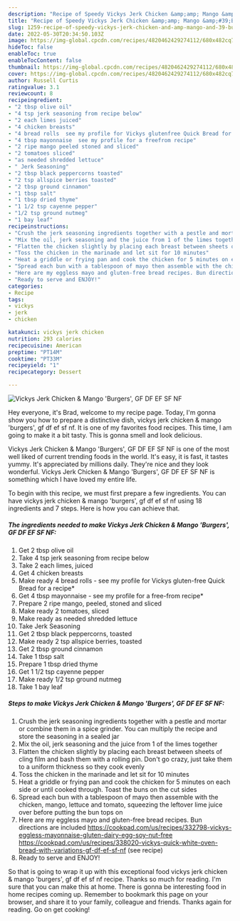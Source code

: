 ```yaml
---
description: "Recipe of Speedy Vickys Jerk Chicken &amp;amp; Mango &amp;#39;Burgers&amp;#39;, GF DF EF SF NF"
title: "Recipe of Speedy Vickys Jerk Chicken &amp;amp; Mango &amp;#39;Burgers&amp;#39;, GF DF EF SF NF"
slug: 1259-recipe-of-speedy-vickys-jerk-chicken-and-amp-mango-and-39-burgers-and-39-gf-df-ef-sf-nf
date: 2022-05-30T20:34:50.103Z
image: https://img-global.cpcdn.com/recipes/4820462429274112/680x482cq70/vickys-jerk-chicken-mango-burgers-gf-df-ef-sf-nf-recipe-main-photo.jpg
hideToc: false
enableToc: true
enableTocContent: false
thumbnail: https://img-global.cpcdn.com/recipes/4820462429274112/680x482cq70/vickys-jerk-chicken-mango-burgers-gf-df-ef-sf-nf-recipe-main-photo.jpg
cover: https://img-global.cpcdn.com/recipes/4820462429274112/680x482cq70/vickys-jerk-chicken-mango-burgers-gf-df-ef-sf-nf-recipe-main-photo.jpg
author: Russell Curtis
ratingvalue: 3.1
reviewcount: 8
recipeingredient:
- "2 tbsp olive oil"
- "4 tsp jerk seasoning from recipe below"
- "2 each limes juiced"
- "4 chicken breasts"
- "4 bread rolls  see my profile for Vickys glutenfree Quick Bread for a recipe"
- "4 tbsp mayonnaise  see my profile for a freefrom recipe"
- "2 ripe mango peeled stoned and sliced"
- "2 tomatoes sliced"
- "as needed shredded lettuce"
- " Jerk Seasoning"
- "2 tbsp black peppercorns toasted"
- "2 tsp allspice berries toasted"
- "2 tbsp ground cinnamon"
- "1 tbsp salt"
- "1 tbsp dried thyme"
- "1 1/2 tsp cayenne pepper"
- "1/2 tsp ground nutmeg"
- "1 bay leaf"
recipeinstructions:
- "Crush the jerk seasoning ingredients together with a pestle and mortar or combine them in a spice grinder. You can multiply the recipe and store the seasoning in a sealed jar"
- "Mix the oil, jerk seasoning and the juice from 1 of the limes together"
- "Flatten the chicken slightly by placing each breast between sheets of cling film and bash them with a rolling pin. Don&#39;t go crazy, just take them to a uniform thickness so they cook evenly"
- "Toss the chicken in the marinade and let sit for 10 minutes"
- "Heat a griddle or frying pan and cook the chicken for 5 minutes on each side or until cooked through. Toast the buns on the cut sides"
- "Spread each bun with a tablespoon of mayo then assemble with the chicken, mango, lettuce and tomato, squeezing the leftover lime juice over before putting the bun tops on"
- "Here are my eggless mayo and gluten-free bread recipes. Bun directions are included  https://cookpad.com/us/recipes/332798-vickys-eggless-mayonnaise-gluten-dairy-egg-soy-nut-free https://cookpad.com/us/recipes/338020-vickys-quick-white-oven-bread-with-variations-gf-df-ef-sf-nf           (see recipe)"
- "Ready to serve and ENJOY!"
categories:
- Recipe
tags:
- vickys
- jerk
- chicken

katakunci: vickys jerk chicken 
nutrition: 293 calories
recipecuisine: American
preptime: "PT14M"
cooktime: "PT33M"
recipeyield: "1"
recipecategory: Dessert

---
```



![Vickys Jerk Chicken &amp; Mango &#39;Burgers&#39;, GF DF EF SF NF](https://img-global.cpcdn.com/recipes/4820462429274112/680x482cq70/vickys-jerk-chicken-mango-burgers-gf-df-ef-sf-nf-recipe-main-photo.jpg)

Hey everyone, it's Brad, welcome to my recipe page. Today, I'm gonna show you how to prepare a distinctive dish, vickys jerk chicken &amp; mango &#39;burgers&#39;, gf df ef sf nf. It is one of my favorites food recipes. This time, I am going to make it a bit tasty. This is gonna smell and look delicious.



Vickys Jerk Chicken &amp; Mango &#39;Burgers&#39;, GF DF EF SF NF is one of the most well liked of current trending foods in the world. It's easy, it is fast, it tastes yummy. It's appreciated by millions daily. They're nice and they look wonderful. Vickys Jerk Chicken &amp; Mango &#39;Burgers&#39;, GF DF EF SF NF is something which I have loved my entire life.


To begin with this recipe, we must first prepare a few ingredients. You can have vickys jerk chicken &amp; mango &#39;burgers&#39;, gf df ef sf nf using 18 ingredients and 7 steps. Here is how you can achieve that.

<!--inarticleads1-->

##### The ingredients needed to make Vickys Jerk Chicken &amp; Mango &#39;Burgers&#39;, GF DF EF SF NF:

1. Get 2 tbsp olive oil
1. Take 4 tsp jerk seasoning from recipe below
1. Take 2 each limes, juiced
1. Get 4 chicken breasts
1. Make ready 4 bread rolls - see my profile for Vickys gluten-free Quick Bread for a recipe*
1. Get 4 tbsp mayonnaise - see my profile for a free-from recipe*
1. Prepare 2 ripe mango, peeled, stoned and sliced
1. Make ready 2 tomatoes, sliced
1. Make ready as needed shredded lettuce
1. Take  Jerk Seasoning
1. Get 2 tbsp black peppercorns, toasted
1. Make ready 2 tsp allspice berries, toasted
1. Get 2 tbsp ground cinnamon
1. Take 1 tbsp salt
1. Prepare 1 tbsp dried thyme
1. Get 1 1/2 tsp cayenne pepper
1. Make ready 1/2 tsp ground nutmeg
1. Take 1 bay leaf




<!--inarticleads2-->

##### Steps to make Vickys Jerk Chicken &amp; Mango &#39;Burgers&#39;, GF DF EF SF NF:

1. Crush the jerk seasoning ingredients together with a pestle and mortar or combine them in a spice grinder. You can multiply the recipe and store the seasoning in a sealed jar
1. Mix the oil, jerk seasoning and the juice from 1 of the limes together
1. Flatten the chicken slightly by placing each breast between sheets of cling film and bash them with a rolling pin. Don&#39;t go crazy, just take them to a uniform thickness so they cook evenly
1. Toss the chicken in the marinade and let sit for 10 minutes
1. Heat a griddle or frying pan and cook the chicken for 5 minutes on each side or until cooked through. Toast the buns on the cut sides
1. Spread each bun with a tablespoon of mayo then assemble with the chicken, mango, lettuce and tomato, squeezing the leftover lime juice over before putting the bun tops on
1. Here are my eggless mayo and gluten-free bread recipes. Bun directions are included  https://cookpad.com/us/recipes/332798-vickys-eggless-mayonnaise-gluten-dairy-egg-soy-nut-free https://cookpad.com/us/recipes/338020-vickys-quick-white-oven-bread-with-variations-gf-df-ef-sf-nf           (see recipe)
1. Ready to serve and ENJOY!



So that is going to wrap it up with this exceptional food vickys jerk chicken &amp; mango &#39;burgers&#39;, gf df ef sf nf recipe. Thanks so much for reading. I'm sure that you can make this at home. There is gonna be interesting food in home recipes coming up. Remember to bookmark this page on your browser, and share it to your family, colleague and friends. Thanks again for reading. Go on get cooking!

